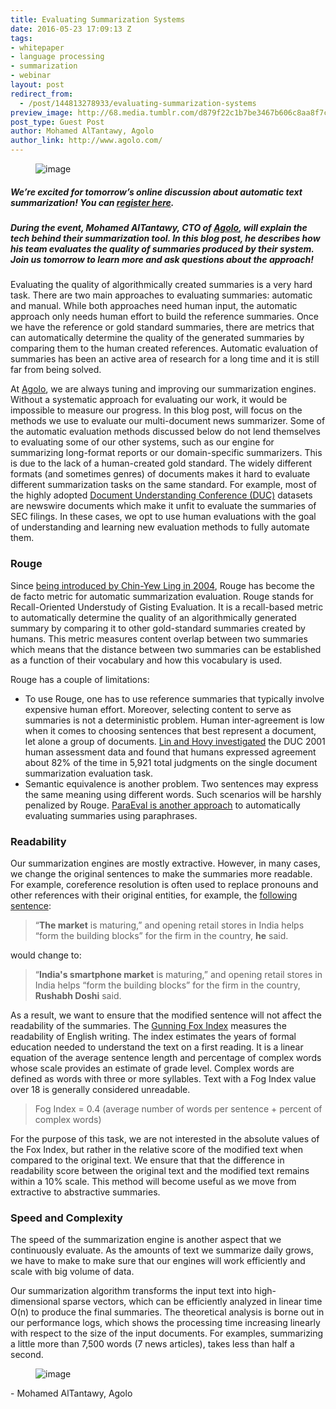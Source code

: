 ```yaml
---
title: Evaluating Summarization Systems
date: 2016-05-23 17:09:13 Z
tags:
- whitepaper
- language processing
- summarization
- webinar
layout: post
redirect_from:
  - /post/144813278933/evaluating-summarization-systems
preview_image: http://68.media.tumblr.com/d879f22c1b7be3467b606c8aa8f7cfb6/tumblr_inline_o7n3a6bf5R1ta78fg_540.jpg
post_type: Guest Post
author: Mohamed AlTantawy, Agolo
author_link: http://www.agolo.com/
---
```


<figure data-orig-width="1300" data-orig-height="863" class="tmblr-full"><img src="http://68.media.tumblr.com/d879f22c1b7be3467b606c8aa8f7cfb6/tumblr_inline_o7n3a6bf5R1ta78fg_540.jpg" alt="image" data-orig-width="1300" data-orig-height="863"/></figure>

##### We’re excited for tomorrow’s online discussion about automatic text summarization! You can <a href="https://textsummarizationwebinar.splashthat.com/">register here</a>.

##### During the event, Mohamed AlTantawy, CTO of <a href="http://www.agolo.com">Agolo</a>, will explain the tech behind their summarization tool. In this blog post, he describes how his team evaluates the quality of summaries produced by their system. Join us tomorrow to learn more and ask questions about the approach!

<p>Evaluating the quality of algorithmically created summaries is a very hard task. There are two main approaches to evaluating summaries: automatic and manual. While both approaches need human input, the automatic approach only needs human effort to build the reference summaries. Once we have the reference or gold standard summaries, there are metrics that can automatically determine the quality of the generated summaries by comparing them to the human created references. Automatic evaluation of summaries has been an active area of research for a long time and it is still far from being solved.<br/></p><p>At <a href="http://www.agolo.com">Agolo</a>, we are always tuning and improving our summarization engines. Without a systematic approach for evaluating our work, it would be impossible to measure our progress. In this blog post, will focus on the methods we use to evaluate our multi-document news summarizer. Some of the automatic evaluation methods discussed below do not lend themselves to evaluating some of our other systems, such as our engine for summarizing long-format reports or our domain-specific summarizers. This is due to the lack of a human-created gold standard. The widely different formats (and sometimes genres) of documents makes it hard to evaluate different summarization tasks on the same standard. For example, most of the highly adopted <a href="http://duc.nist.gov/">Document Understanding Conference (DUC)</a> datasets are newswire documents which make it unfit to evaluate the summaries of SEC filings. In these cases, we opt to use human evaluations with the goal of understanding and learning new evaluation methods to fully automate them.  </p>

### Rouge

<p><b></b></p><p>Since <a href="https://scholar.google.com/citations?view_op=view_citation&amp;hl=en&amp;user=cDF07aYAAAAJ&amp;citation_for_view=cDF07aYAAAAJ:u5HHmVD_uO8C">being introduced by Chin-Yew Ling in 2004</a>, Rouge has become the de facto metric for automatic summarization evaluation. Rouge stands for Recall-Oriented Understudy of Gisting Evaluation. It is a recall-based metric to automatically determine the quality of an algorithmically generated summary by comparing it to other gold-standard summaries created by humans. This metric measures content overlap between two summaries which means that the distance between two summaries can be established as a function of their vocabulary and how this vocabulary is used.</p><p>Rouge has a couple of limitations:</p><ul><li>To use Rouge, one has to use reference summaries that typically involve expensive human effort. Moreover, selecting content to serve as summaries is not a deterministic problem. Human inter-agreement is low when it comes to choosing sentences that best represent a document, let alone a group of documents. <a href="https://scholar.google.com/citations?view_op=view_citation&amp;hl=en&amp;user=cDF07aYAAAAJ&amp;citation_for_view=cDF07aYAAAAJ:eQOLeE2rZwMC">Lin and Hovy investigated</a> the DUC 2001 human assessment data and found that humans expressed agreement about 82% of the time in 5,921 total judgments on the single document summarization evaluation task.  <br/></li><li>Semantic equivalence is another problem. Two sentences may express the same meaning using different words. Such scenarios will be harshly penalized by Rouge. <a href="http://research.microsoft.com/apps/pubs/default.aspx?id=69253">ParaEval is another approach</a> to automatically evaluating summaries using paraphrases. <br/></li></ul>

### Readability

<p>Our summarization engines are mostly extractive. However, in many cases, we change the original sentences to make the summaries more readable. For example, coreference resolution is often used to replace pronouns and other references with their original entities, for example, the <a href="http://br.advfn.com/noticias/DJN/2016/artigo/70059200">following sentence</a>:<b><br/></b></p>

> “**The market** is maturing,” and opening retail stores in India helps “form the building blocks” for the firm in the country, **he** said.

<p>would change to:</p>

> “**India's smartphone market** is maturing,” and opening retail stores in India helps “form the building blocks” for the firm in the country, **Rushabh Doshi** said.

<p>As a result, we want to ensure that the modified sentence will not affect the readability of the summaries. The <a href="https://en.wikipedia.org/wiki/Gunning_fog_index">Gunning Fox Index</a> measures the readability of English writing. The index estimates the years of formal education needed to understand the text on a first reading. It is a linear equation of the average sentence length and percentage of complex words whose scale provides an estimate of grade level. Complex words are defined as words with three or more syllables. Text with a Fog Index value over 18 is generally considered unreadable.  </p><blockquote><p>Fog Index = 0.4 (average number of words per sentence + percent of complex words)</p></blockquote><p>For the purpose of this task, we are not interested in the absolute values of the Fox Index, but rather in the relative score of the modified text when compared to the original text. We ensure that that the difference in readability score between the original text and the modified text remains within a 10% scale. This method will become useful as we move from extractive to abstractive summaries.<br/></p>

### Speed and Complexity

<p>The speed of the summarization engine is another aspect that we continuously evaluate. As the amounts of text we summarize daily grows, we have to make to make sure that our engines will work efficiently and scale with big volume of data.<b><br/></b></p><p>Our summarization algorithm transforms the input text into high-dimensional sparse vectors, which can be efficiently analyzed in linear time O(n) to produce the final summaries. The theoretical analysis is borne out in our performance logs, which shows the processing time increasing linearly with respect to the size of the input documents. For examples, summarizing a little more than 7,500 words (7 news articles), takes less than half a second.<br/></p><figure data-orig-width="631" data-orig-height="302" class="tmblr-full"><img src="http://68.media.tumblr.com/b6ea78c28562d76d90e4da0165765860/tumblr_inline_o7n30giZIm1ta78fg_540.png" alt="image" data-orig-width="631" data-orig-height="302"/></figure><p>- Mohamed AlTantawy, Agolo</p>
